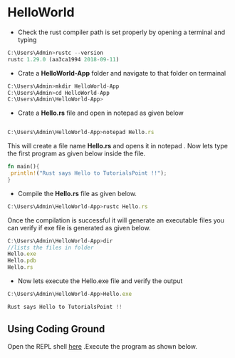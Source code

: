 # HelloWorld

- Check the rust compiler path is set properly by opening a terminal and typing

```javascript
C:\Users\Admin>rustc --version
rustc 1.29.0 (aa3ca1994 2018-09-11)
```

- Crate a **HelloWorld-App** folder and navigate to that folder on termainal

```javascript
C:\Users\Admin>mkdir HelloWorld-App
C:\Users\Admin>cd HelloWorld-App
C:\Users\Admin\HelloWorld-App>

```

- Crate a **Hello.rs** file and open in notepad as given below

```javascript

C:\Users\Admin\HelloWorld-App>notepad Hello.rs

```

This will create a file name **Hello.rs** and opens it in notepad . Now lets type the first program as given below inside the file.

```rust
fn main(){
 println!("Rust says Hello to TutorialsPoint !!");
}

```

- Compile the **Hello.rs** file as given below.

```javascript
C:\Users\Admin\HelloWorld-App>rustc Hello.rs

```

Once the compilation is successful it will generate an executable files you can verify if exe file is generated as given below.

```javascript
C:\Users\Admin\HelloWorld-App>dir
//lists the files in folder
Hello.exe
Hello.pdb
Hello.rs
```

- Now lets execute the Hello.exe file and verify the output

```javascript
C:\Users\Admin\HelloWorld-App>Hello.exe

Rust says Hello to TutorialsPoint !!

```

## Using Coding Ground

 Open the REPL shell [here](https://www.tutorialspoint.com/compile_rust_online.php) .Execute the program as shown below.


 


<!-- External links for this chapter

1. http://devdocs.io/rust/book/second-edition/ch01-02-hello-world

2. https://app.pluralsight.com/player?course=rust-fundamentals&author=dmitri-nesteruk&name=rust-fundamentals-m1&clip=3&mode=live

-->